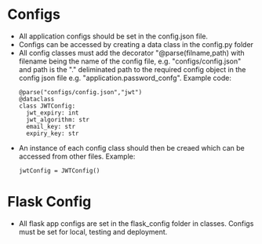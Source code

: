 # Configs
- All application configs should be set in the config.json file.
- Configs can be accessed by creating a data class in the config.py folder
- All config classes must add the decorator "@parse(filname,path) with filename being the name of the config file, e.g. "configs/config.json" and path is the "." deliminated path to the required config object in the config json file e.g. "application.password_confg". Example code:
  ```
  @parse("configs/config.json","jwt")
  @dataclass
  class JWTConfig:
    jwt_expiry: int
    jwt_algorithm: str
    email_key: str
    expiry_key: str
  ```
- An instance of each config class should then be creaed which can be accessed from other files. Example:
  ```
  jwtConfig = JWTConfig()
  ```

# Flask Config
- All flask app configs are set in the flask_config folder in classes. Configs must be set for local, testing and deployment. 
